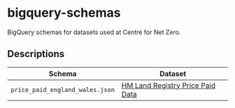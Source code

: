 # bigquery-schemas

BigQuery schemas for datasets used at Centre for Net Zero.

## Descriptions

| Schema | Dataset |
| --- | --- |
| `price_paid_england_wales.json` | [HM Land Registry Price Paid Data](https://www.gov.uk/guidance/about-the-price-paid-data)


